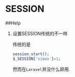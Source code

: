 # SESSION

##Help

1. 设置SESSION传统的不一样

    传统的是
    
    ```php
    session_start();
    $_SESSION['views']=1;
    ```
    
    然而在`Laravel`并没什么卵用.

